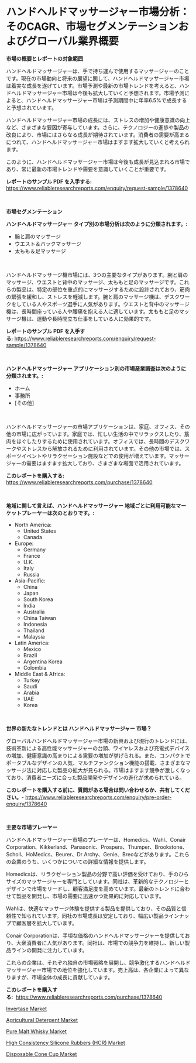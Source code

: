 <p><h1>ハンドヘルドマッサージャー市場分析：そのCAGR、市場セグメンテーションおよびグローバル業界概要</h1></p><p><strong>市場の概要とレポートの対象範囲</strong></p>
<p><p>ハンドヘルドマッサージャーは、手で持ち運んで使用するマッサージャーのことです。現在の市場動向と将来の展望に関して、ハンドヘルドマッサージャー市場は着実な成長を遂げています。市場予測や最新の市場トレンドを考えると、ハンドヘルドマッサージャー市場は今後も拡大していくと予想されます。市場予測によると、ハンドヘルドマッサージャー市場は予測期間中に年率6.5%で成長すると予想されています。</p><p>ハンドヘルドマッサージャー市場の成長には、ストレスの増加や健康意識の向上など、さまざまな要因が寄与しています。さらに、テクノロジーの進歩や製品の改良により、市場にはさらなる成長が期待されています。消費者の需要が高まるにつれて、ハンドヘルドマッサージャー市場はますます拡大していくと考えられます。</p><p>このように、ハンドヘルドマッサージャー市場は今後も成長が見込まれる市場であり、常に最新の市場トレンドや需要を意識していくことが重要です。</p></p>
<p><strong>レポートのサンプル PDF を入手する:</strong> <a href="https://www.reliableresearchreports.com/enquiry/request-sample/1378640">https://www.reliableresearchreports.com/enquiry/request-sample/1378640</a></p>
<p>&nbsp;</p>
<p><strong>市場セグメンテーション</strong></p>
<p><strong>ハンドヘルドマッサージャー タイプ別の市場分析は次のように分類されます。:</strong></p>
<p><ul><li>腕と肩のマッサージ</li><li>ウエスト＆バックマッサージ</li><li>太もも＆足マッサージ</li></ul></p>
<p>&nbsp;</p>
<p><p>ハンドヘルドマッサージ機市場には、3つの主要なタイプがあります。腕と肩のマッサージ、ウエストと背中のマッサージ、太ももと足のマッサージです。これらの製品は、特定の部位を重点的にマッサージするために設計されており、筋肉の緊張を緩和し、ストレスを軽減します。腕と肩のマッサージ機は、デスクワークをしている人やスポーツ選手に人気があります。ウエストと背中のマッサージ機は、長時間座っている人や腰痛を抱える人に適しています。太ももと足のマッサージ機は、運動や長時間立ち仕事をしている人に効果的です。</p></p>
<p><strong>レポートのサンプル PDF を入手する:</strong>&nbsp;<a href="https://www.reliableresearchreports.com/enquiry/request-sample/1378640">https://www.reliableresearchreports.com/enquiry/request-sample/1378640</a></p>
<p>&nbsp;</p>
<p><strong> ハンドヘルドマッサージャー アプリケーション別の市場産業調査は次のように分類されます。:</strong></p>
<p><ul><li>ホーム</li><li>事務所</li><li>[その他]</li></ul></p>
<p>&nbsp;</p>
<p><p>ハンドヘルドマッサージャーの市場アプリケーションは、家庭、オフィス、その他の市場に広がっています。家庭では、忙しい生活の中でリラックスしたり、筋肉をほぐしたりするために使用されています。オフィスでは、長時間のデスクワークやストレスから解放されるために利用されています。その他の市場では、スポーツイベントやリラクゼーション施設などでの使用が増えています。マッサージャーの需要はますます拡大しており、さまざまな場面で活用されています。</p></p>
<p><strong>このレポートを購入する:</strong>&nbsp; <a href="https://www.reliableresearchreports.com/purchase/1378640">https://www.reliableresearchreports.com/purchase/1378640</a></p>
<p>&nbsp;</p>
<p><strong>地域に関して言えば、ハンドヘルドマッサージャー 地域ごとに利用可能なマーケットプレーヤーは次のとおりです。:</strong></p>
<p><ul>
    <li>
        North America:
        <ul>
            <li>United States</li>
            <li>Canada</li>
        </ul>
    </li>
    <li>
        Europe:
        <ul>
            <li>Germany</li>
            <li>France</li>
            <li>U.K.</li>
            <li>Italy</li>
            <li>Russia</li>
        </ul>
    </li>
    <li>
        Asia-Pacific:
        <ul>
            <li>China</li>
            <li>Japan</li>
            <li>South Korea</li>
            <li>India</li>
            <li>Australia</li>
            <li>China Taiwan</li>
            <li>Indonesia</li>
            <li>Thailand</li>
            <li>Malaysia</li>
        </ul>
    </li>
    <li>
        Latin America:
        <ul>
            <li>Mexico</li>
            <li>Brazil</li>
            <li>Argentina Korea</li>
            <li>Colombia</li>
        </ul>
    </li>
    <li>
        Middle East & Africa:
        <ul>
            <li>Turkey</li>
            <li>Saudi</li>
            <li>Arabia</li>
            <li>UAE</li>
            <li>Korea</li>
        </ul>
    </li>
    </ul></p>
<p>&nbsp;</p>
<p><strong>世界の新たなトレンドとは ハンドヘルドマッサージャー 市場？</strong></p>
<p><p>グローバルハンドヘルドマッサージャー市場の新興および現行のトレンドには、技術革新による高性能マッサージャーの台頭、ワイヤレスおよび充電式デバイスの増加、健康意識の高まりによる需要の増加が挙げられる。また、コンパクトでポータブルなデザインの人気、マルチファンクション機能の搭載、さまざまなマッサージ法に対応した製品の拡大が見られる。市場はますます競争が激しくなっており、消費者ニーズに合った製品開発やデザインの進化が求められている。</p></p>
<p><strong>このレポートを購入する前に、質問がある場合は問い合わせるか、共有してください。</strong>- <a href="https://www.reliableresearchreports.com/enquiry/pre-order-enquiry/1378640">https://www.reliableresearchreports.com/enquiry/pre-order-enquiry/1378640</a></p>
<p>&nbsp;</p>
<p><strong>主要な市場プレーヤー</strong></p>
<p><p>ハンドヘルドマッサージャー市場のプレーヤーは、Homedics、Wahl、Conair Corporation、Kikkerland、Panasonic、Prospera、Thumper、Brookstone、Scholl、HoMedics、Beurer、Dr Archy、Genie、Breoなどがあります。これらの企業のうち、いくつかについての詳細な情報を提供します。</p><p>Homedicsは、リラクゼーション製品の分野で高い評価を受けており、手のひらサイズのマッサージャーを専門としています。同社は、革新的なテクノロジーとデザインで市場をリードし、顧客満足度を高めています。最新のトレンドに合わせて製品を開発し、市場の需要に迅速かつ効果的に対応しています。</p><p>Wahlは、快適なマッサージ体験を提供する製品を提供しており、その品質と信頼性で知られています。同社の市場成長は安定しており、幅広い製品ラインナップで顧客層を拡大しています。</p><p>Conair Corporationは、手頃な価格のハンドヘルドマッサージャーを提供しており、大衆消費者に人気があります。同社は、市場での競争力を維持し、新しい製品ラインの開発に注力しています。</p><p>これらの企業は、それぞれ独自の市場戦略を展開し、競争激化するハンドヘルドマッサージャー市場での地位を強化しています。売上高は、各企業によって異なりますが、市場全体の成長に貢献しています。</p></p>
<p><strong>このレポートを購入する:</strong>&nbsp;&nbsp;<a href="https://www.reliableresearchreports.com/purchase/1378640">https://www.reliableresearchreports.com/purchase/1378640</a></p>
<p><p><a href="https://issuu.com/reportprime-2/docs/invertase-market-size-2030.pptx">Invertase Market</a></p><p><a href="https://github.com/bmorecock/Market-Research-Report-List-2/blob/main/agricultural-detergent-market.md">Agricultural Detergent Market</a></p><p><a href="https://view.publitas.com/reportprime-1/pure-malt-whisky-market-dynamics-2024-2031-also-about-its-market-trends-projections-and-opportunities/">Pure Malt Whisky Market</a></p><p><a href="https://boundless-drawbridge-702.notion.site/Insights-into-High-Consistency-Silicone-Rubbers-HCR-Market-Size-Analysing-Market-Share-Trends-a-4dd9effe806d4a15b8d8f352fa71e20d">High Consistency Silicone Rubbers (HCR) Market</a></p><p><a href="https://issuu.com/reportprime-2/docs/disposable-cone-cup-market-size-2030.pptx">Disposable Cone Cup Market</a></p></p>
